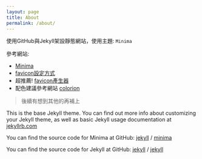 ```yaml
---
layout: page
title: About
permalink: /about/
---
```


使用GitHub與Jekyll架設靜態網站，使用主題: `Minima`

參考網站:

- [Minima](https://github.com/jekyll/minima)
- [favicon設定方式](https://github.com/jekyll/minima#add-your-favicons)
- 超推薦! [favicon產生器][favicongenerator]
- 配色建議參考網站 [colorion][colorion]

> 後續有想到其他的再補上

This is the base Jekyll theme. You can find out more info about customizing your Jekyll theme, as well as basic Jekyll usage documentation at [jekyllrb.com](https://jekyllrb.com/)

You can find the source code for Minima at GitHub:
[jekyll][jekyll-organization] /
[minima](https://github.com/jekyll/minima)

You can find the source code for Jekyll at GitHub:
[jekyll][jekyll-organization] /
[jekyll](https://github.com/jekyll/jekyll)

[jekyll-organization]: https://github.com/jekyll
[colorion]: https://www.colorion.co/
[favicongenerator]: https://realfavicongenerator.net/